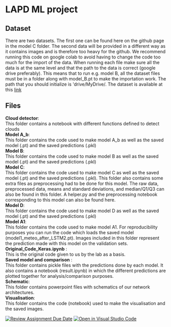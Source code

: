 # LAPD ML project 
## Dataset 
There are two datasets. The first one can be found here on the github page in the model C folder. The second data will be provided in a different way as it contains images and is therefore too heavy for the github. We recommend running this code on google colab to avoid having to change the code too much for the import of the data. When running each file make sure all the data is at the same level and that the path to the data is correct (google drive preferably). This means that to run e.g. model B, all the dataset files must be in a folder along with model_B.pt to make the importation work. The path that you should initialize is 'drive/MyDrive/<your-path-in-your-google-drive>. The dataset is available at this [link](https://drive.google.com/drive/folders/1ujAD2dnhsZ6ZLCeC5Ofk3leqiW_bv8UH?usp=sharing)

## Files 
**Cloud detector**:               
This folder contains a notebook with different functions defined to detect clouds   
**Model A_b**:                     
This folder contains the code used to make model A_b as well as the saved model (.pt) and the saved predictions (.pkl)     
**Model B**:                       
This folder contains the code used to make model B as well as the saved model (.pt) and the saved predictions (.pkl)   
**Model C**:                      
This folder contains the code used to make model C as well as the saved model (.pt) and the saved predictions (.pkl). This folder also contains some extra files as preprocessing had to be done for this model. The raw data, preprocessed data, means and standard deviations, and median/Q1/Q3 can also be found in this folder. A helper.py and the preprocessing notebook corresponding to this model can also be found here.   
**Model D**:                       
This folder contains the code used to make model D as well as the saved model (.pt) and the saved predictions (.pkl)  
**Model A1**:                      
This folder contains the code used to make model A1. For reproducibility purposes you can run the code which loads the saved model (model1_meteo_after_LSTM2.pt). Images included in this folder represent the prediction made with this model on the validation sets.  
**Original_Code_Keras.ipynb** :    
This is the original code given to us by the lab as a basis.   
**Saved model and comparison** :   
This folder contains pickle files with the predictions done by each model. It also contains a notebook (result.ipynb) in which the different predictions are plotted together for analysis/comparison purposes.  
**Schematic**:                     
This folder contains powerpoint files with schematics of our network architectures.  
**Visualisation**:                
This folder contains the code (notebook) used to make the visualisation and the saved images.  



[![Review Assignment Due Date](https://classroom.github.com/assets/deadline-readme-button-24ddc0f5d75046c5622901739e7c5dd533143b0c8e959d652212380cedb1ea36.svg)](https://classroom.github.com/a/fEFF99tU)
[![Open in Visual Studio Code](https://classroom.github.com/assets/open-in-vscode-718a45dd9cf7e7f842a935f5ebbe5719a5e09af4491e668f4dbf3b35d5cca122.svg)](https://classroom.github.com/online_ide?assignment_repo_id=12971902&assignment_repo_type=AssignmentRepo)
